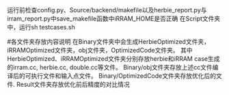 运行前检查config.py、Source/backend/makefile以及herbie_report.py与irram_report.py中save_makefile函数中iRRAM_HOME是否正确
在Script文件夹中，运行sh testcases.sh

#各文件夹存放内容说明
在Binary文件夹中会生成HerbieOptimized文件夹，iRRAMOptimized文件夹，obj文件夹，OptimizedCode文件夹。
其中HerbieOptimized、iRRAMOptimized文件夹分别存放herbie和iRRAM case生成的irram.cc, herbie.cc, double.cc等文件。
Binary/obj文件夹存放上述cc文件编译后的可执行文件和输入点文件。
Binary/OptimizedCode文件夹存放优化后的文件.
Result文件夹存放优化前后精度的对比情况
